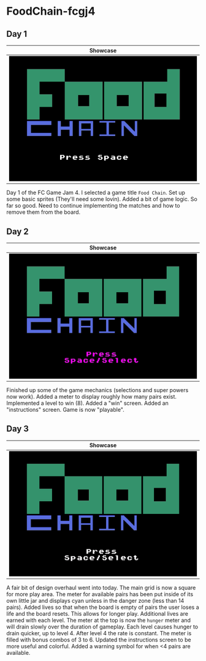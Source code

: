 # FoodChain-fcgj4

## Day 1
| Showcase |
|----|
| ![](Programs/FoodChain/Showcase/day1.gif?raw=true) |

Day 1 of the FC Game Jam 4. I selected a game title `Food Chain`. Set up some basic sprites (They'll need some lovin). 
Added a bit of game logic. So far so good. Need to continue implementing the matches and how to remove them from the board.

## Day 2
| Showcase |
|----|
| ![](Programs/FoodChain/Showcase/day2.gif?raw=true) |

Finished up some of the game mechanics (selections and super powers now work). Added a meter to display roughly how many pairs exist. Implemented a level to win (8). Added a "win" screen. Added an "instructions" screen. Game is now "playable".

## Day 3
| Showcase |
|----|
| ![](Programs/FoodChain/Showcase/day3.gif?raw=true) |

A fair bit of design overhaul went into today. The main grid is now a square for more play area. The meter for available pairs has been put inside of its own little jar and displays cyan unless in the danger zone (less than 14 pairs). 
Added lives so that when the board is empty of pairs the user loses a life and the board resets. This allows for longer play. Additional lives are earned with each level.
The meter at the top is now the `hunger` meter and will drain slowly over the duration of gameplay. Each level causes hunger to drain quicker, up to level 4. After level 4 the rate is constant.
The meter is filled with bonus combos of 3 to 6. 
Updated the instructions screen to be more useful and colorful. 
Added a warning symbol for when <4 pairs are available. 
